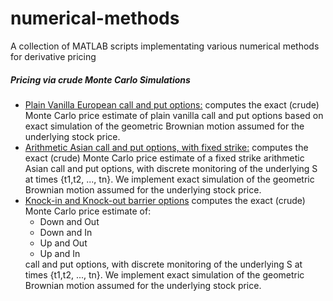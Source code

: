 # numerical-methods
A collection of MATLAB scripts implementating various numerical methods for derivative pricing

<h5> Pricing via crude Monte Carlo Simulations</h5>
<ul>
  <li><a href=https://github.com/alexbk64/numerical-methods/blob/master/crude_MC/plain_vanilla_options/european_options/plain_vanilla_euro_callANDput.mm>Plain Vanilla European call and put options:</a> computes the exact (crude) Monte Carlo price estimate of plain vanilla call and put options based on exact simulation of the geometric Brownian motion assumed for the underlying stock price.</li>
  <li><a href=https://github.com/alexbk64/numerical-methods/blob/master/crude_MC/exotic_options/asian_options/arith_asian_fixed_strike_callANDput.m>Arithmetic Asian call and put options, with fixed strike:</a> computes the exact (crude) Monte Carlo price estimate of a fixed strike arithmetic Asian call and put options, with discrete monitoring of the underlying S at times {t1,t2, ..., tn}. We implement exact simulation of the geometric Brownian motion assumed for the underlying stock price.</li>
  <li><a href=https://github.com/alexbk64/numerical-methods/blob/master/crude_MC/exotic_options/barrier_options/barrier_callANDput.m>Knock-in and Knock-out barrier options</a> computes the exact (crude) Monte Carlo price estimate of:
    <ul>
      <li>Down and Out</li>
      <li>Down and In</li>
      <li>Up and Out</li>
      <li>Up and In</li>
    </ul>
  call and put options, with discrete monitoring of the underlying S at times {t1,t2, ..., tn}. We implement exact simulation of the geometric Brownian motion assumed for the underlying stock price.</li>
</ul>
